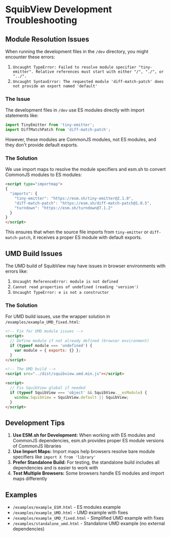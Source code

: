 # SquibView Development Troubleshooting

## Module Resolution Issues

When running the development files in the `/dev` directory, you might encounter these errors:

1. `Uncaught TypeError: Failed to resolve module specifier "tiny-emitter". Relative references must start with either "/", "./", or "../".`
2. `Uncaught SyntaxError: The requested module 'diff-match-patch' does not provide an export named 'default'`

### The Issue

The development files in `/dev` use ES modules directly with import statements like:

```javascript
import TinyEmitter from 'tiny-emitter';
import DiffMatchPatch from 'diff-match-patch';
```

However, these modules are CommonJS modules, not ES modules, and they don't provide default exports.

### The Solution

We use import maps to resolve the module specifiers and esm.sh to convert CommonJS modules to ES modules:

```html
<script type="importmap">
{
  "imports": {
    "tiny-emitter": "https://esm.sh/tiny-emitter@2.1.0",
    "diff-match-patch": "https://esm.sh/diff-match-patch@1.0.5",
    "turndown": "https://esm.sh/turndown@7.1.2"
  }
}
</script>
```

This ensures that when the source file imports from `tiny-emitter` or `diff-match-patch`, it receives a proper ES module with default exports.

## UMD Build Issues

The UMD build of SquibView may have issues in browser environments with errors like:

1. `Uncaught ReferenceError: module is not defined`
2. `Cannot read properties of undefined (reading 'version')`
3. `Uncaught TypeError: e is not a constructor`

### The Solution

For UMD build issues, use the wrapper solution in `/examples/example_UMD_fixed.html`:

```html
<!-- Fix for UMD module issues -->
<script>
  // Define module if not already defined (browser environment)
  if (typeof module === 'undefined') {
    var module = { exports: {} };
  }
</script>

<!-- The UMD build -->
<script src="../dist/squibview.umd.min.js"></script>

<script>
  // Fix SquibView global if needed
  if (typeof SquibView === 'object' && SquibView.__esModule) {
    window.SquibView = SquibView.default || SquibView;
  }
</script>
```

## Development Tips

1. **Use ESM.sh for Development:** When working with ES modules and CommonJS dependencies, esm.sh provides proper ES module versions of CommonJS libraries
2. **Use Import Maps:** Import maps help browsers resolve bare module specifiers like `import X from 'library'`
3. **Prefer Standalone Build:** For testing, the standalone build includes all dependencies and is easier to work with
4. **Test Multiple Browsers:** Some browsers handle ES modules and import maps differently

## Examples

- `/examples/example_ESM.html` - ES modules example
- `/examples/example_UMD.html` - UMD example with fixes
- `/examples/example_UMD_fixed.html` - Simplified UMD example with fixes
- `/examples/standalone_umd.html` - Standalone UMD example (no external dependencies)